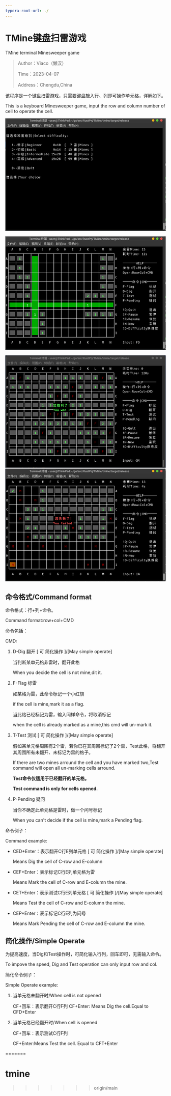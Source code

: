 ```yaml
---
typora-root-url: ./ 
---
```




# TMine键盘扫雷游戏
TMine terminal Minesweeper game 

> Author：Viaco（懒汉）
>
> Time：2023-04-07
>
> Address：Chengdu,China



该程序是一个键盘扫雷游戏，只需要键盘敲入行、列即可操作单元格，详解如下。

This is a keyboard Minesweeper game, input the row and column number of cell to operate the cell.

![difficulty](/difficulty.png)

![playing](/playing.png)

![success](/success.png)![failed](/failed.png)

## 命令格式/Command format

命令格式：行+列+命令。

Command format:row+col+CMD

命令包括：

CMD:

1. D-Dig  翻开  [ 可 简化操作 ]/[May simple operate]

    当判断某单元格非雷时，翻开此格

    When you decide the cell is not mine,dit it.

2. F-Flag 标雷

    如某格为雷，此命令标记一个小红旗

    if the cell is mine,mark it as a flag.

    当此格已经标记为雷，输入同样命令，将取消标记

    when the cell is already marked as a mine,this cmd will un-mark it. 

3. T-Test 测试  [ 可 简化操作 ]/[May simple operate]

    假如某单元格周围有2个雷，若你已在其周围标记了2个雷，Test此格，将翻开其周围所有未翻开、未标记为雷的格子。

    If there are two mines arround the cell and you have marked two,Test command will open all un-marking cells arround.

    **Test命令仅适用于已经翻开的单元格。**

    **Test command is only for cells opened.**

4. P-Pending 疑问

    当你不确定此单元格是雷时，做一个问号标记

    When you can't decide if the cell is mine,mark a Pending flag.

命令例子：

Command example:

- CED+Enter：表示翻开C行E列单元格  [ 可 简化操作 ]/[May simple operate]

    Means Dig the cell of C-row and E-column

- CEF+Enter：表示标记C行E列单元格为雷 

    Means Mark the cell of C-row and E-column the mine.

- CET+Enter：表示测试C行E列单元格  [ 可 简化操作 ]/[May simple operate]

    Means Test the cell of C-row and E-column the mine.

- CEP+Enter：表示标记C行E列为问号

    Means Mark Pending the cell of C-row and E-column the mine.

## 简化操作/Simple Operate

为提高速度，当Dig和Test操作时，可简化输入行列，回车即可，无需输入命令。

To impove the speed, Dig and Test operation can only input row and col.

简化命令例子：

Simple Operate example:

1. 当单元格未翻开时/When cell is not opened

    CF+回车：表示翻开C行F列
    CF+Enter: Means Dig the cell.Equal to CFD+Enter

2. 当单元格已经翻开时/When cell is opened

    CF+回车：表示测试C行F列

    CF+Enter:Means Test the cell. Equal to CFT+Enter
    

=======
# tmine
>>>>>>> origin/main
